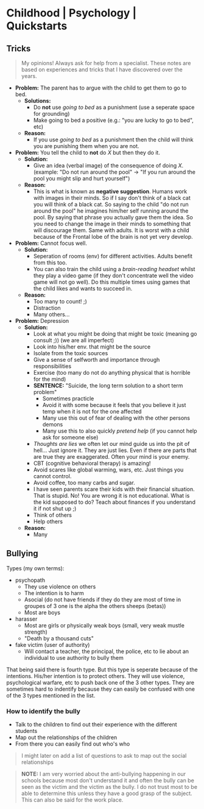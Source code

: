 # Childhood | Psychology | Quickstarts

## Tricks
> My opinions! Always ask for help from a specialist. These notes are based on experiences and tricks that I have discovered over the years.
- **Problem:** The parent has to argue with the child to get them to go to bed.
    - **Solutions:**
        - Do **not** use _going to bed_ as a punishment (use a seperate space for grounding)
        - Make going to bed a positive (e.g.: "you are lucky to go to bed", etc)
    - **Reason:**
        - If you use _going to bed_ as a punishment then the child will think you are punishing them when you are not.
- **Problem:** You tell the child to **not** do *X* but then they do it.
    - **Solution:**
        - Give an idea (verbal image) of the consequence of doing *X*. (example: "Do not run around the pool" -> "If you run around the pool you might slip and hurt yourself")
    - **Reason:**
        - This is what is known as **negative suggestion**. Humans work with images in their minds. So if I say don't think of a black cat you will think of a black cat. So saying to the child "do not run around the pool" he imagines him/her self running around the pool. By saying that phrase you actually gave them the idea. So you need to change the image in their minds to something that will discourage them. Same with adults. It is worst with a child because of the Frontal lobe of the brain is not yet very develop.
- **Problem:** Cannot focus well.
    - **Solution:**
        - Seperation of rooms (env) for different activities. Adults benefit from this too.
        - You can also train the child using a *brain-reading headset* whilst they play a video game (if they don't concentrate well the video game will not go well). Do this multiple times using games that the child likes and wants to succeed in.
    - **Reason:**
        - Too many to count! ;)
        - Distraction
        - Many others...
- **Problem:** Depression
    - **Solution:**
        - Look at what you might be doing that might be toxic (meaning go consult ;)) (we are all imperfect)
        - Look into his/her env. that might be the source
        - Isolate from the toxic sources
        - Give a sense of selfworth and importance through responsibilities
        - Exercise (too many do not do anything physical that is horrible for the mind)
        - **SENTENCE:** "Suicide, the long term solution to a short term problem"
            - Sometimes practicle
            - Avoid it with some because it feels that you believe it just temp when it is not for the one affected
            - Many use this out of fear of dealing with the other persons demons
            - Many use this to also quickly *pretend help* (if you cannot help ask for someone else)
        - *Thoughts are lies* we often let our mind guide us into the pit of hell... Just ignore it. They are just lies. Even if there are parts that are true they are exaggerated. Often your mind is your enemy.
        - CBT (cognitive behavioral therapy) is amazing!
        - Avoid scares like global warming, wars, etc. Just things you cannot control.
        - Avoid coffee, too many carbs and sugar.
        - I have seen parents scare their kids with their financial situation. That is stupid. No! You are wrong it is not educational. What is the kid supposed to do? Teach about finances if you understand it if not shut up ;)
        - Think of others
        - Help others
    - **Reason:**
        - Many

## Bullying
Types (my own terms): 
- psychopath
    - They use violence on others
    - The intention is to harm
    - Asocial (do not have friends if they do they are most of time in groupes of 3 one is the alpha the others sheeps (betas))
    - Most are boys
- harasser
    - Most are girls or physically weak boys (small, very weak mustle strength)
    - "Death by a thousand cuts"
- fake victim (user of authority)
    - Will contact a teacher, the principal, the police, etc to lie about an individual to use authority to bully them

That being said there is fourth type. But this type is seperate because of the intentions. His/her intention is to protect others. They will use violence, psychological warfare, etc to push back one of the 3 other types. They are sometimes hard to indentify because they can easily be confused with one of the 3 types mentioned in the list.

### How to identify the bully
- Talk to the children to find out their experience with the different students
- Map out the relationships of the children
- From there you can easily find out who's who

> I might later on add a list of questions to ask to map out the social relationships

> **NOTE:** I am very worried about the anti-bullying happening in our schools because most don't understand it and often the bully can be seen as the victim and the victim as the bully. I do not trust most to be able to determine this unless they have a good grasp of the subject. This can also be said for the work place.
